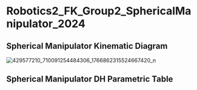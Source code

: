 # Robotics2_FK_Group2_SphericalManipulator_2024


## Spherical Manipulator Kinematic Diagram 


![429577210_710091254484306_1766862315524667420_n](https://github.com/Bien21-00590/Robotics2_FK-IK_Group2_sphericalmanipulator_2024/assets/157706256/8ae36530-4689-49ac-a97a-40fe5780dd20)


## Spherical Manipulator DH Parametric Table
